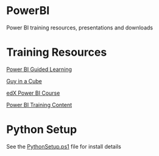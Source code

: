 # PowerBI
Power BI training resources, presentations and downloads

# Training Resources
[Power BI Guided Learning](https://docs.microsoft.com/en-us/power-bi/guided-learning/)

[Guy in a Cube](https://www.youtube.com/channel/UCFp1vaKzpfvoGai0vE5VJ0w)

[edX Power BI Course](https://www.edx.org/course/analyzing-and-visualizing-data-with-power-bi-0)

[Power BI Training Content](https://aka.ms/PBITraining)

# Python Setup
See the [PythonSetup.ps1](/Python/PythonSetup.ps1) file for install details
